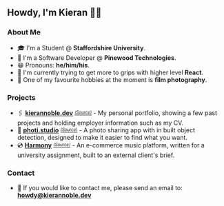 ## Howdy, I'm Kieran 🙋‍♂️

### About Me

- 🎓 I'm a Student @ **Staffordshire University**.
- 💼 I'm a Software Developer @ **Pinewood Technologies**.
- 😁 Pronouns: **he/him/his**.
- 🎯 I'm currently trying to get more to grips with higher level **React**.
- 🏓 One of my favourite hobbies at the moment is **film photography**.

### Projects

- 🖇️ **[kierannoble.dev](https://kierannoble.dev/)** <sup><sub>_[(Source)](https://github.com/AyloKieran/kierannoble.dev)_</sub></sup> - My personal portfolio, showing a few past projects and holding employer information such as my CV.
- 📸 **[photi.studio](https://photi.studio/)** <sup><sub>_[(Source)](https://github.com/AyloKieran/photi.studio)_</sub></sup> - A photo sharing app with in built object detection, designed to make it easier to find what you want.
- 💿 **[Harmony](https://harmony.aylo.net/)** <sup><sub>_[(Source)](https://github.com/AyloKieran/UNI-Y2-CC_Harmony)_</sub></sup> - An e-commerce music platform, written for a university assignment, built to an external client's brief.

### Contact

- 📨 If you would like to contact me, please send an email to: **[howdy@kierannoble.dev](mailto:howdy@kierannoble.dev)**

